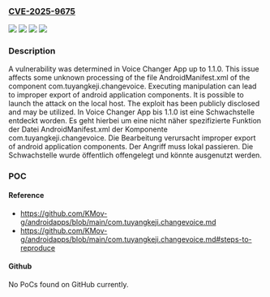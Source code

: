 ### [CVE-2025-9675](https://cve.mitre.org/cgi-bin/cvename.cgi?name=CVE-2025-9675)
![](https://img.shields.io/static/v1?label=Product&message=Voice%20Changer%20App&color=blue)
![](https://img.shields.io/static/v1?label=Version&message=1.0%20&color=brightgreen)
![](https://img.shields.io/static/v1?label=Version&message=1.1.0%20&color=brightgreen)
![](https://img.shields.io/static/v1?label=Vulnerability&message=Improper%20Export%20of%20Android%20Application%20Components&color=brightgreen)

### Description

A vulnerability was determined in Voice Changer App up to 1.1.0. This issue affects some unknown processing of the file AndroidManifest.xml of the component com.tuyangkeji.changevoice. Executing manipulation can lead to improper export of android application components. It is possible to launch the attack on the local host. The exploit has been publicly disclosed and may be utilized.
In Voice Changer App bis 1.1.0 ist eine Schwachstelle entdeckt worden. Es geht hierbei um eine nicht näher spezifizierte Funktion der Datei AndroidManifest.xml der Komponente com.tuyangkeji.changevoice. Die Bearbeitung verursacht improper export of android application components. Der Angriff muss lokal passieren. Die Schwachstelle wurde öffentlich offengelegt und könnte ausgenutzt werden.

### POC

#### Reference
- https://github.com/KMov-g/androidapps/blob/main/com.tuyangkeji.changevoice.md
- https://github.com/KMov-g/androidapps/blob/main/com.tuyangkeji.changevoice.md#steps-to-reproduce

#### Github
No PoCs found on GitHub currently.

